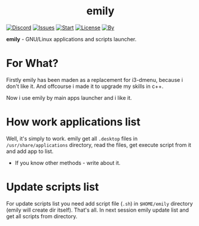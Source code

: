 <h1 align="center">emily</h1>

[![Discord](https://img.shields.io/discord/682240305235624014?color=blue&label=Discord&logo=discord)](https://discord.gg/naGkzRN)
[![Issues](https://img.shields.io/github/issues/loliconshik3/emily)](https://github.com/loliconshik3/emily/issues)
[![Start](https://img.shields.io/github/stars/loliconshik3/emily)](https://github.com/loliconshik3/emily/stargazers)
[![License](https://img.shields.io/github/license/loliconshik3/emily)](https://github.com/loliconshik3/emily/blob/main/LICENSE)
[![By](https://img.shields.io/badge/by-loliconshik3-informational)](https://github.com/loliconshik3)

**emily** - GNU/Linux applications and scripts launcher.

# For What?

Firstly emily has been maden as a replacement for i3-dmenu, because i don't like it. And offcourse i made it to upgrade my skills in c++.

Now i use emily by main apps launcher and i like it. 

# How work applications list

Well, it's simply to work. emily get all `.desktop` files in `/usr/share/applications` directory, read the files, get execute script from it and add app to list. 

* If you know other methods - write about it.

# Update scripts list

For update scripts list you need add script file (`.sh`) in `$HOME/emily` directory (emily will create dir itself). 
That's all. In next session emily update list and get all scripts from directory.